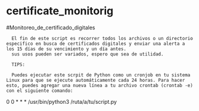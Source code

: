# certificate_monitorig
#Monitoreo_de_certificado_digitales
 
        
      El fin de este script es recorrer todos los archivos o un directorio especifico en busca de certificados digitales y enviar una alerta a los 15 días de su vencimiento y un día antes.
      sus usos pueden ser variados, espero que sea de utilidad.
      
      TIPS:
      
      Puedes ejecutar este scrpit de Python como un cronjob en tu sistema Linux para que se ejecute automáticamente cada 24 horas. Para hacer esto, puedes agregar una nueva línea a tu archivo crontab (crontab -e) con el siguiente comando:

0 0 * * * /usr/bin/python3 /ruta/a/tu/script.py
